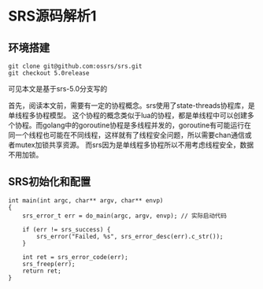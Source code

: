 # SRS源码解析1

## 环境搭建

```
git clone git@github.com:ossrs/srs.git
git checkout 5.0release
```

可见本文是基于srs-5.0分支写的

首先，阅读本文前，需要有一定的协程概念。srs使用了state-threads协程库，是单线程多协程模型。 这个协程的概念类似于lua的协程，都是单线程中可以创建多个协程。而golang中的goroutine协程是多线程并发的，goroutine有可能运行在同一个线程也可能在不同线程，这样就有了线程安全问题，所以需要chan通信或者mutex加锁共享资源。 而srs因为是单线程多协程所以不用考虑线程安全，数据不用加锁。

## SRS初始化和配置

```
int main(int argc, char** argv, char** envp)
{
    srs_error_t err = do_main(argc, argv, envp); // 实际启动代码

    if (err != srs_success) {
        srs_error("Failed, %s", srs_error_desc(err).c_str());
    }
    
    int ret = srs_error_code(err);
    srs_freep(err);
    return ret;
}
```



